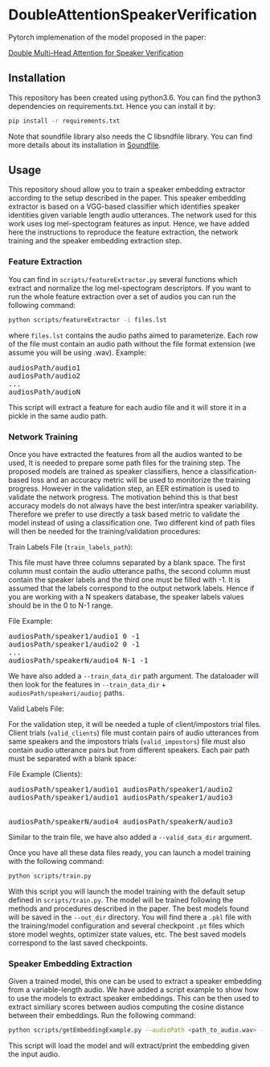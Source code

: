 # DoubleAttentionSpeakerVerification

Pytorch implemenation of the model proposed in the paper:

[Double Multi-Head Attention for Speaker Verification](https://arxiv.org/abs/2007.13199)

## Installation

This repository has been created using python3.6. You can find the python3
dependencies on requirements.txt. Hence you can install it by:

```bash
pip install -r requirements.txt
```

Note that soundfile library also needs the C libsndfile library. You can find
more details about its installation in [Soundfile](https://pysoundfile.readthedocs.io/en/latest/).

## Usage

This repository shoud allow you to train a speaker embedding extractor according to the setup described in the paper. This speaker embedding extractor is based on a VGG-based classifier which identifies speaker identities given variable length audio utterances. The network used for this work uses log mel-spectogram features as input. Hence, we have added here the instructions to reproduce the feature extraction, the network training and the speaker embedding extraction step.

### Feature Extraction

You can find in `scripts/featureExtractor.py` several functions which extract and normalize the log mel-spectogram descriptors. If you want to run the whole feature extraction over a set of audios you can run the following command:

```bash
python scripts/featureExtractor -i files.lst
```

where `files.lst` contains the audio paths aimed to parameterize. Each row of the file must contain an audio path without the file format extension (we assume you will be using .wav). Example:

<pre>
audiosPath/audio1
audiosPath/audio2
...
audiosPath/audioN</pre>

This script will extract a feature for each audio file and it will store it in a pickle in the same audio path.

### Network Training

Once you have extracted the features from all the audios wanted to be used, It is needed to prepare some path files for the training step. The proposed models are trained as speaker classifiers, hence a classification-based loss and an accuracy metric will be used to monitorize the training progress. However in the validation step, an EER estimation is used to validate the network progress. The motivation behind this is that best accuracy models do not always have the best inter/intra speaker variability. Therefore we prefer to  use directly a task based metric to validate the model instead of using a classification one. Two different kind of path files will then be needed for the training/validation procedures:

Train Labels File (`train_labels_path`):

This file must have three columns separated by a blank space. The first column must contain the audio utterance paths, the second column must contain the speaker labels and the third one must be filled with -1. It is assumed that the labels correspond to the output network labels. Hence if you are working with a N speakers database, the speaker labels values should be in the 0 to N-1 range.

File Example:

<pre>
audiosPath/speaker1/audio1 0 -1
audiosPath/speaker1/audio2 0 -1
...
audiosPath/speakerN/audio4 N-1 -1</pre>

We have also added a `--train_data_dir` path argument. The dataloader will then look for the features in `--train_data_dir` + `audiosPath/speakeri/audioj` paths.

Valid Labels File:

For the validation step, it will be needed a tuple of client/impostors trial files. Client trials (`valid_clients`) file must contain pairs of audio utterances from same speakers and the impostors trials (`valid_impostors`) file must also contain audio utterance pairs but from different speakers. Each pair path must be separated with a blank space:

File Example (Clients):

<pre>
audiosPath/speaker1/audio1 audiosPath/speaker1/audio2
audiosPath/speaker1/audio1 audiosPath/speaker1/audio3

  
audiosPath/speakerN/audio4 audiosPath/speakerN/audio3</pre>

Similar to the train file, we have also added a `--valid_data_dir` argument.

Once you have all these data files ready, you can launch a model training with the following command:


```bash
python scripts/train.py
```

With this script you will launch the model training with the default setup defined in `scripts/train.py`. The model will be trained following the methods and procedures described in the paper. The best models found will be saved in the `--out_dir` directory. You will find there a `.pkl` file with the training/model configuration and several checkpoint `.pt` files which store model weghts, optimizer state values, etc. The best saved models correspond to the last saved checkpoints.

 
### Speaker Embedding Extraction

Given a trained model, this one can be used to extract a speaker embedding from a variable-length audio. We have added a script example to show how to use the models to extract speaker embeddings. This can be then used to extract similiary scores between audios computing the cosine distance between their embeddings. Run the following command:

```bash
python scripts/getEmbeddingExample.py --audioPath <path_to_audio.wav> --modelConfig <path_to_config_file.pkl> --modelCheckpoint <path_to_checkpoint_file.chkpt>
```
This script will load the model and will extract/print the embedding given the input audio.

